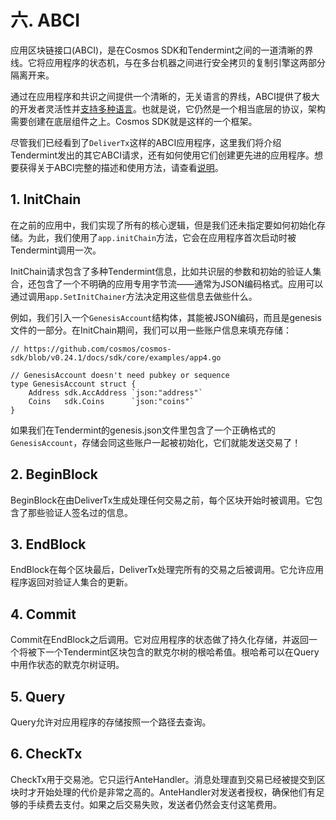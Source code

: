 # 六. ABCI

应用区块链接口(ABCI)，是在Cosmos SDK和Tendermint之间的一道清晰的界线。它将应用程序的状态机，与在多台机器之间进行安全拷贝的复制引擎这两部分隔离开来。

通过在应用程序和共识之间提供一个清晰的，无关语言的界线，ABCI提供了极大的开发者灵活性并[支持多种语言](https://tendermint.com/ecosystem)。也就是说，它仍然是一个相当底层的协议，架构需要创建在底层组件之上。Cosmos SDK就是这样的一个框架。

尽管我们已经看到了`DeliverTx`这样的ABCI应用程序，这里我们将介绍Tendermint发出的其它ABCI请求，还有如何使用它们创建更先进的应用程序。想要获得关于ABCI完整的描述和使用方法，请查看[说明](https://github.com/tendermint/tendermint/blob/master/docs/abci-spec.md)。

## 1. InitChain
在之前的应用中，我们实现了所有的核心逻辑，但是我们还未指定要如何初始化存储。为此，我们使用了`app.initChain`方法，它会在应用程序首次启动时被Tendermint调用一次。

InitChain请求包含了多种Tendermint信息，比如共识层的参数和初始的验证人集合，还包含了一个不明确的应用专用字节流——通常为JSON编码格式。应用可以通过调用`app.SetInitChainer`方法决定用这些信息去做些什么。

例如，我们引入一个`GenesisAccount`结构体，其能被JSON编码，而且是genesis文件的一部分。在InitChain期间，我们可以用一些账户信息来填充存储：
```
// https://github.com/cosmos/cosmos-sdk/blob/v0.24.1/docs/sdk/core/examples/app4.go

// GenesisAccount doesn't need pubkey or sequence
type GenesisAccount struct {
	Address sdk.AccAddress `json:"address"`
	Coins   sdk.Coins      `json:"coins"`
}
```

如果我们在Tendermint的genesis.json文件里包含了一个正确格式的`GenesisAccount`，存储会同这些账户一起被初始化，它们就能发送交易了！

## 2. BeginBlock
BeginBlock在由DeliverTx生成处理任何交易之前，每个区块开始时被调用。它包含了那些验证人签名过的信息。

## 3. EndBlock
EndBlock在每个区块最后，DeliverTx处理完所有的交易之后被调用。它允许应用程序返回对验证人集合的更新。

## 4. Commit
Commit在EndBlock之后调用。它对应用程序的状态做了持久化存储，并返回一个将被下一个Tendermint区块包含的默克尔树的根哈希值。根哈希可以在Query中用作状态的默克尔树证明。

## 5. Query
Query允许对应用程序的存储按照一个路径去查询。

## 6. CheckTx
CheckTx用于交易池。它只运行AnteHandler。消息处理直到交易已经被提交到区块时才开始处理的代价是非常之高的。AnteHandler对发送者授权，确保他们有足够的手续费去支付。如果之后交易失败，发送者仍然会支付这笔费用。
